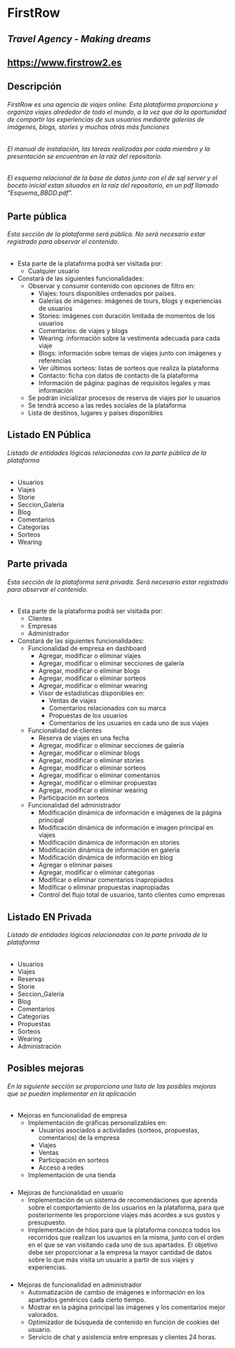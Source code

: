 # FirstRow
## _Travel Agency - Making dreams_ 
## https://www.firstrow2.es

## Descripción

###### FirstRow es una agencia de viajes online. Esta plataforma  proporciona y organiza viajes alrededor de todo el mundo, a la vez que da la oportunidad de compartir las experiencias de sus usuarios mediante galerías de imágenes, blogs, stories y muchas otras más funciones

###
### 

###### El manual de instalación, las tareas realizadas por cada miembro y la presentación se encuentran en la raíz del repositorio. 

###
### 

###### El esquema relacional de la base de datos junto con el de sql server y el boceto inicial estan situados en la raíz del repositorio, en un pdf llamado "Esquema_BBDD.pdf". 

###
###

## Parte pública

###### Esta sección de la plataforma será pública. No será necesario estar registrado para observar el contenido.

- Esta parte de la plataforma podrá ser visitada por:
    - Cualquier usuario
- Constará de las siguientes funcionalidades:
    - Observar y consumir contenido con opciones de filtro en:
        -  Viajes: tours disponibles ordenados por países. 
        -  Galerías de imágenes: imágenes de tours, blogs y experiencias de usuarios
        -  Stories: imágenes con duración limitada de momentos de los usuarios
        -  Comentarios: de viajes y blogs
        -  Wearing: información sobre la vestimenta adecuada para cada viaje
        -  Blogs: información sobre temas de viajes junto con imágenes y referencias
        -  Ver últimos sorteos: listas de sorteos que realiza la plataforma
        -  Contacto: ficha con datos de contacto de la plataforma
        -  Información de página: paginas de requisitos legales y mas información
    - Se podrán inicializar procesos de reserva de viajes por lo usuarios
    - Se tendrá acceso a las redes sociales de la plataforma
    - Lista de destinos, lugares y países disponibles

###
###

## Listado EN Pública

###### Listado de entidades lógicas relacionadas con la parte pública de la plataforma

- Usuarios
- Viajes
- Storie
- Seccion_Galeria
- Blog
- Comentarios
- Categorias
- Sorteos
- Wearing

## Parte privada

###### Esta sección de la plataforma será privada. Será necesario estar registrado para observar el contenido.

- Esta parte de la plataforma podrá ser visitada por:
    - Clientes
    - Empresas
    - Administrador
- Constará de las siguientes funcionalidades:
    - Funcionalidad de empresa en dashboard
        -  Agregar, modificar o eliminar viajes
        -  Agregar, modificar o eliminar secciones de galería
        -  Agregar, modificar o eliminar blogs
        -  Agregar, modificar o eliminar sorteos
        -  Agregar, modificar o eliminar wearing
        -  Visor de estadísticas disponibles en:
            - Ventas de viajes
            - Comentarios relacionados con su marca
            - Propuestas de los usuarios
            - Comentarios de los usuarios en cada uno de sus viajes
    - Funcionalidad de clientes
        -  Reserva de viajes en una fecha
        -  Agregar, modificar o eliminar secciones de galería
        -  Agregar, modificar o eliminar blogs
        -  Agregar, modificar o eliminar stories
        -  Agregar, modificar o eliminar sorteos
        -  Agregar, modificar o eliminar comentarios
        -  Agregar, modificar o eliminar propuestas
        -  Agregar, modificar o eliminar wearing
        -  Participación en sorteos
    - Funcionalidad del administrador
        -  Modificación dinámica de información e imágenes de la página principal
        -  Modificación dinámica de información e imagen principal en viajes
        -  Modificación dinámica de información en stories
        -  Modificación dinámica de información en galería
        -  Modificación dinámica de información en blog
        -  Agregar o eliminar países
        -  Agregar, modificar o eliminar categorias
        -  Modificar o eliminar comentarios inapropiados
        -  Modificar o eliminar propuestas inapropiadas
        -  Control del flujo total de usuarios, tanto clientes como empresas
        
###
###

## Listado EN Privada

###### Listado de entidades lógicas relacionadas con la parte privada de la plataforma

- Usuarios
- Viajes
- Reservas
- Storie
- Seccion_Galeria
- Blog
- Comentarios
- Categorias
- Propuestas
- Sorteos
- Wearing
- Administración

###
###

## Posibles mejoras

###### En la siguiente sección se proporciona una lista de las posibles mejoras que se pueden implementar en la aplicación

- Mejoras en funcionalidad de empresa
    - Implementación de gráficas personalizables en:
        - Usuarios asociados a actividades (sorteos, propuestas, comentarios) de la empresa
        - Viajes
        - Ventas
        - Participación en sorteos
        - Acceso a redes
    - Implementación de una tienda
    ###
 - Mejoras de funcionalidad en usuario
    - Implementación de un sistema de recomendaciones que aprenda sobre el comportamiento de los usuarios en la plataforma, para que posteriormente les proporcione viajes más acordes a sus gustos y presupuesto.
    - Implementación de hilos para que la plataforma conozca todos los recorridos que realizan los usuarios en la misma, junto con el orden en el que se van visitando cada uno de sus apartados. El objetivo debe ser proporcionar a la empresa la mayor cantidad de datos sobre lo que más visita un usuario a partir de sus viajes y experiencias.
    ###
 - Mejoras de funcionalidad en administrador
    -  Automatización de cambio de imágenes e información en los apartados genéricos cada cierto tiempo.
    -  Mostrar en la página principal las imágenes y los comentarios mejor valorados.
    -  Optimizador de búsqueda de contenido en función de cookies del usuario.
    -  Servicio de chat y asistencia entre empresas y clientes 24 horas.










